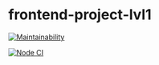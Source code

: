 # frontend-project-lvl1

[![Maintainability](https://api.codeclimate.com/v1/badges/53226c39a3bf90255f0b/maintainability)](https://codeclimate.com/github/Iryna87/FrontEndProject_1/maintainability)

[![Node CI](https://github.com/Iryna87/FrontEndProject_1/workflows/Node%20CI/badge.svg)](https://github.com/Iryna87/FrontEndProject_1/actions)
